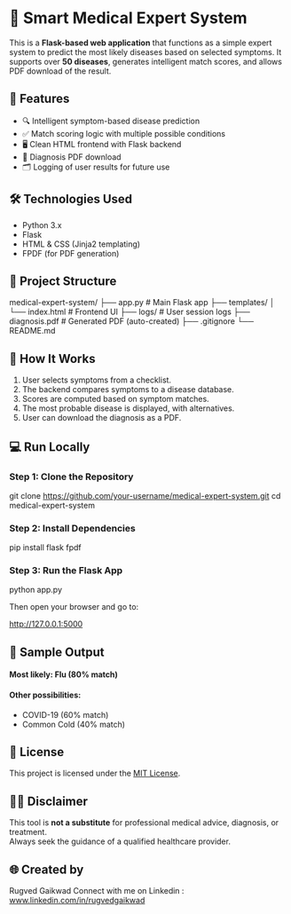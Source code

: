 # 🧠 Smart Medical Expert System

This is a **Flask-based web application** that functions as a simple expert system to predict the most likely diseases based on selected symptoms. It supports over **50 diseases**, generates intelligent match scores, and allows PDF download of the result.


## 🚀 Features

- 🔍 Intelligent symptom-based disease prediction  
- ✅ Match scoring logic with multiple possible conditions  
- 🖥️ Clean HTML frontend with Flask backend  
- 📄 Diagnosis PDF download  
- 🗂️ Logging of user results for future use  


## 🛠️ Technologies Used

- Python 3.x  
- Flask  
- HTML & CSS (Jinja2 templating)  
- FPDF (for PDF generation)  


## 📂 Project Structure

medical-expert-system/
├── app.py                 # Main Flask app
├── templates/
│   └── index.html         # Frontend UI
├── logs/                  # User session logs
├── diagnosis.pdf          # Generated PDF (auto-created)
├── .gitignore
└── README.md


## 🧪 How It Works

1. User selects symptoms from a checklist.  
2. The backend compares symptoms to a disease database.  
3. Scores are computed based on symptom matches.  
4. The most probable disease is displayed, with alternatives.  
5. User can download the diagnosis as a PDF.  

## 💻 Run Locally

### Step 1: Clone the Repository


git clone https://github.com/your-username/medical-expert-system.git
cd medical-expert-system

### Step 2: Install Dependencies

pip install flask fpdf


### Step 3: Run the Flask App

python app.py


Then open your browser and go to:

http://127.0.0.1:5000

## 🧾 Sample Output


#### Most likely: Flu (80% match)
#### Other possibilities:
- COVID-19 (60% match)
- Common Cold (40% match)




## 📄 License

This project is licensed under the [MIT License](https://opensource.org/licenses/MIT).


## 👨‍⚕️ Disclaimer

This tool is **not a substitute** for professional medical advice, diagnosis, or treatment.  
Always seek the guidance of a qualified healthcare provider.



## 🌐 Created by

Rugved Gaikwad
Connect with me on Linkedin : www.linkedin.com/in/rugvedgaikwad


